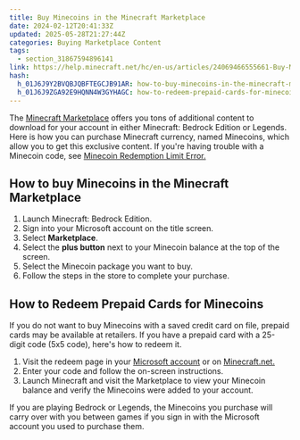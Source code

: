 ```yaml
---
title: Buy Minecoins in the Minecraft Marketplace
date: 2024-02-12T20:41:33Z
updated: 2025-05-28T21:27:44Z
categories: Buying Marketplace Content
tags:
  - section_31867594896141
link: https://help.minecraft.net/hc/en-us/articles/24069466555661-Buy-Minecoins-in-the-Minecraft-Marketplace
hash:
  h_01J6J9Y2BVQBJQBFTEGCJB91AR: how-to-buy-minecoins-in-the-minecraft-marketplace
  h_01J6J9ZGA92E9HQNN4W3GYHAGC: how-to-redeem-prepaid-cards-for-minecoins
---
```


The [Minecraft Marketplace](https://www.minecraft.net/en-us/marketplace) offers you tons of additional content to download for your account in either Minecraft: Bedrock Edition or Legends. Here is how you can purchase Minecraft currency, named Minecoins, which allow you to get this exclusive content. If you're having trouble with a Minecoin code, see [Minecoin Redemption Limit Error.](../Marketplace-Troubleshooting/Minecoin-Redemption-Limit-Error.md)

## How to buy Minecoins in the Minecraft Marketplace

1.  Launch Minecraft: Bedrock Edition.
2.  Sign into your Microsoft account on the title screen.
3.  Select **Marketplace**.
4.  Select the **plus button** next to your Minecoin balance at the top of the screen.
5.  Select the Minecoin package you want to buy.
6.  Follow the steps in the store to complete your purchase.

## How to Redeem Prepaid Cards for Minecoins

If you do not want to buy Minecoins with a saved credit card on file, prepaid cards may be available at retailers. If you have a prepaid card with a 25-digit code (5x5 code), here's how to redeem it.

1.  Visit the redeem page in your [Microsoft account](https://account.microsoft.com/billing/redeem) or on [Minecraft.net.](https://www.minecraft.net/en-us/redeem)
2.  Enter your code and follow the on-screen instructions.
3.  Launch Minecraft and visit the Marketplace to view your Minecoin balance and verify the Minecoins were added to your account.

If you are playing Bedrock or Legends, the Minecoins you purchase will carry over with you between games if you sign in with the Microsoft account you used to purchase them.
